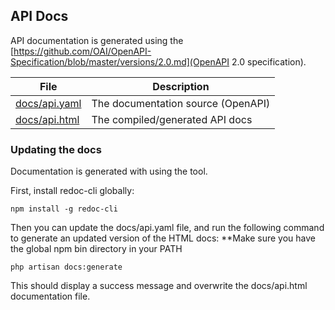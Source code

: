 ## API Docs

API documentation is generated using the [https://github.com/OAI/OpenAPI-Specification/blob/master/versions/2.0.md](OpenAPI 2.0 specification).

| File          | Description                          |
|---------------|--------------------------------------|
| [docs/api.yaml](api.yaml) | The documentation source (OpenAPI)   |
| [docs/api.html](api.html) | The compiled/generated API docs      |


### Updating the docs

Documentation is generated with [](Redoc) using the [](redoc-cli) tool.

First, install redoc-cli globally:
```
npm install -g redoc-cli
```

Then you can update the docs/api.yaml file, and run the following command to generate an updated version of the HTML docs:
**Make sure you have the global npm bin directory in your PATH
```
php artisan docs:generate
```

This should display a success message and overwrite the docs/api.html documentation file.